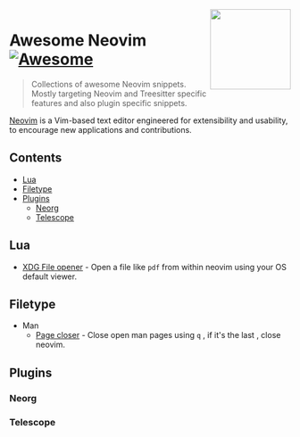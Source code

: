 <!-- lint ignore awesome-git-repo-age -->

<img src="https://neovim.io/logos/neovim-mark-flat.png" align="right" width="144" />

# Awesome Neovim [![Awesome](https://cdn.rawgit.com/sindresorhus/awesome/d7305f38d29fed78fa85652e3a63e154dd8e8829/media/badge.svg)](https://github.com/sindresorhus/awesome)

<!-- Uncomment the awesome badge when the repository is added to awesome main list.
[![Awesome](https://awesome.re/badge-flat.svg)](https://awesome.re)
-->

> Collections of awesome Neovim snippets. Mostly targeting Neovim and Treesitter specific features and also plugin specific snippets.

[Neovim](https://neovim.io/) is a Vim-based text editor engineered for extensibility and usability, to encourage new applications and contributions.

## Contents

- [Lua](#lua) 
- [Filetype](#filetype)
- [Plugins](#plugins)
    - [Neorg](#neorg)
    - [Telescope](#telescope)

## Lua
 
- [XDG File opener](lua/open_file_with_xdg_open.lua) - Open a file like `pdf` from within neovim using your OS default viewer.

## Filetype

- Man
    - [Page closer](ftplugin/man/page_closer.lua) - Close open man pages using `q` , if it's the last , close neovim. 

## Plugins

### Neorg
### Telescope


